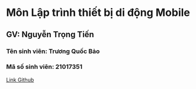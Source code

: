 # Môn Lập trình thiết bị di động Mobile

## GV: Nguyễn Trọng Tiến 

### Tên sinh viên: Trương Quốc Bảo

### Mã số sinh viên: 21017351

[Link Github][1]

[1]: <https://github.com/Bao44>
